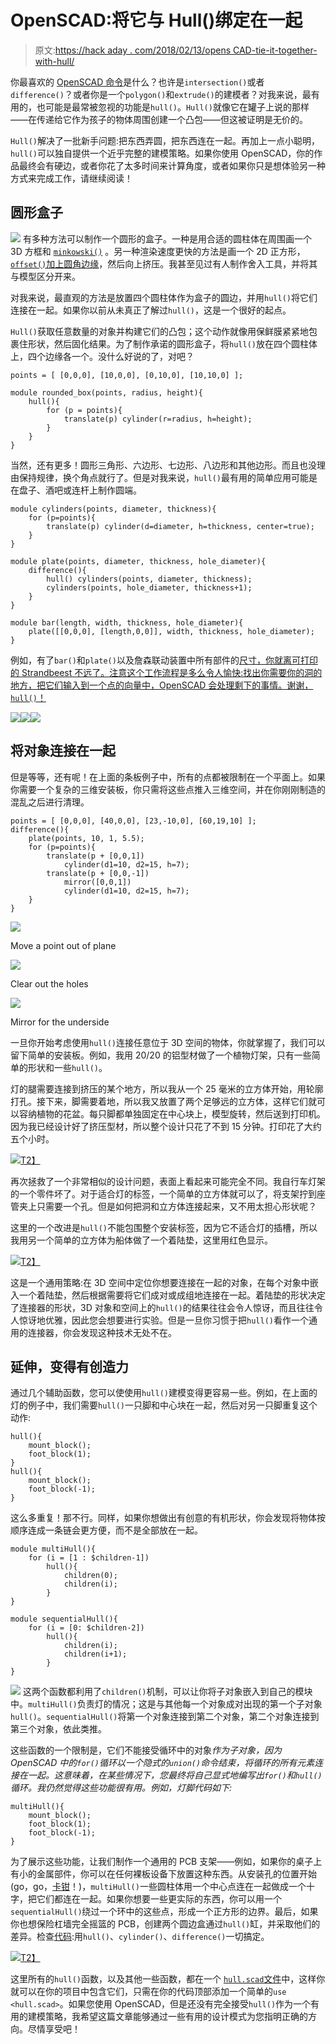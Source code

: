 # OpenSCAD:将它与 Hull()绑定在一起

> 原文:[https://hack aday . com/2018/02/13/opens CAD-tie-it-together-with-hull/](https://hackaday.com/2018/02/13/openscad-tieing-it-together-with-hull/)

你最喜欢的 [OpenSCAD 命令](https://en.wikibooks.org/wiki/OpenSCAD_User_Manual)是什么？也许是`intersection()`或者`difference()`？或者你是一个`polygon()`和`extrude()`的建模者？对我来说，最有用的，也可能是最常被忽视的功能是`hull()`。`Hull()`就像它在罐子上说的那样——在传递给它作为孩子的物体周围创建一个凸包——但这被证明是无价的。

`Hull()`解决了一批新手问题:把东西弄圆，把东西连在一起。再加上一点小聪明，`hull()`可以独自提供一个近乎完整的建模策略。如果你使用 OpenSCAD，你的作品最终会有硬边，或者你花了太多时间来计算角度，或者如果你只是想体验另一种方式来完成工作，请继续阅读！

## 圆形盒子

[![](../Images/355257f1bbcb3b8ac20a8c72190b995a.png)](https://hackaday.com/wp-content/uploads/2018/02/round_box_comparo.png) 有多种方法可以制作一个圆形的盒子。一种是用合适的圆柱体在周围画一个 3D 方框和 [`minkowski()`](https://en.wikibooks.org/wiki/OpenSCAD_User_Manual/Transformations#minkowski) 。另一种渲染速度更快的方法是画一个 2D 正方形， [`offset()`加上圆角边缘](https://en.wikibooks.org/wiki/OpenSCAD_User_Manual/Transformations#offset)，然后向上挤压。我甚至见过有人制作舍入工具，并将其与模型区分开来。

对我来说，最直观的方法是放置四个圆柱体作为盒子的圆边，并用`hull()`将它们连接在一起。如果你以前从未真正了解过`hull()`，这是一个很好的起点。

`Hull()`获取任意数量的对象并构建它们的凸包；这个动作就像用保鲜膜紧紧地包裹住形状，然后固化结果。为了制作承诺的圆形盒子，将`hull()`放在四个圆柱体上，四个边缘各一个。没什么好说的了，对吧？

```
points = [ [0,0,0], [10,0,0], [0,10,0], [10,10,0] ];

module rounded_box(points, radius, height){
    hull(){
        for (p = points){
            translate(p) cylinder(r=radius, h=height);
        }
    }
}
```

当然，还有更多！圆形三角形、六边形、七边形、八边形和其他边形。而且也没理由保持规律，换个角点就行了。但是对我来说，`hull()`最有用的简单应用可能是在盘子、酒吧或连杆上制作圆端。

```
module cylinders(points, diameter, thickness){
    for (p=points){
        translate(p) cylinder(d=diameter, h=thickness, center=true);
    }
}

module plate(points, diameter, thickness, hole_diameter){
    difference(){
        hull() cylinders(points, diameter, thickness);
        cylinders(points, hole_diameter, thickness+1);
    }
}

module bar(length, width, thickness, hole_diameter){
    plate([[0,0,0], [length,0,0]], width, thickness, hole_diameter);
}

```

例如，有了`bar()`和`plate()`以及詹森联动装置中所有部件的[尺寸，你就离可打印的 Strandbeest 不远了。注意这个工作流程是多么令人愉快:找出你需要你的洞的地方，把它们输入到一个点的向量中，OpenSCAD 会处理剩下的事情。谢谢，`hull()`！](https://en.wikipedia.org/wiki/Jansen%27s_linkage)

[![](../Images/25e91fd6ab19b942e7029e528d8781d6.png)](https://hackaday.com/linkage/)[![](../Images/6bfd08125cda4ecff2028e0cb0e2ec7e.png)](https://hackaday.com/mounting_plate0/)[![](../Images/05cefd144b8570f11356a1e8d8abd303.png)](https://hackaday.com/arbitrary_plate/)

## 将对象连接在一起

但是等等，还有呢！在上面的条板例子中，所有的点都被限制在一个平面上。如果你需要一个复杂的三维安装板，你只需将这些点推入三维空间，并在你刚刚制造的混乱之后进行清理。

```
points = [ [0,0,0], [40,0,0], [23,-10,0], [60,19,10] ];
difference(){
    plate(points, 10, 1, 5.5);
    for (p=points){
        translate(p + [0,0,1])
            cylinder(d1=10, d2=15, h=7);
        translate(p + [0,0,-1])
            mirror([0,0,1])
            cylinder(d1=10, d2=15, h=7);
    }
}

```

[![](../Images/0dc142a9a8b35d884869100fe72ec46d.png)](https://hackaday.com/3d_plate1/)

Move a point out of plane

[![](../Images/dae43ce270b843d4da4255ca297ecf99.png)](https://hackaday.com/3d_plate2/)

Clear out the holes

[![](../Images/8008365508563dbe2da92d1d2065d278.png)](https://hackaday.com/3d_plate3/)

Mirror for the underside

一旦你开始考虑使用`hull()`连接任意位于 3D 空间的物体，你就掌握了，我们可以留下简单的安装板。例如，我用 20/20 的铝型材做了一个植物灯架，只有一些简单的形状和一些`hull()`。

灯的腿需要连接到挤压的某个地方，所以我从一个 25 毫米的立方体开始，用轮廓打孔。接下来，脚需要着地，所以我又放置了两个足够远的立方体，这样它们就可以容纳植物的花盆。每只脚都单独固定在中心块上，模型旋转，然后送到打印机。因为我已经设计好了挤压型材，所以整个设计只花了不到 15 分钟。打印花了大约五个小时。

[![](../Images/d6e46e294e63719ae853c711fd06dd13.png)T2】](https://hackaday.com/wp-content/uploads/2018/02/lamp_composite.png)

再次拯救了一个非常相似的设计问题，表面上看起来可能完全不同。我自行车灯架的一个零件坏了。对于适合灯的标签，一个简单的立方体就可以了，将支架拧到座管夹上只需要一个孔。但是如何把洞和立方体连接起来，又不用太担心形状呢？

这里的一个改进是`hull()`不能包围整个安装标签，因为它不适合灯的插槽，所以我用另一个简单的立方体为船体做了一个着陆垫，这里用红色显示。

[![](../Images/f49a299ca31647e20e6fae4c3ad301f3.png)T2】](https://hackaday.com/wp-content/uploads/2018/02/bike_light1.png)

这是一个通用策略:在 3D 空间中定位你想要连接在一起的对象，在每个对象中嵌入一个着陆垫，然后根据需要将它们成对或成组地连接在一起。着陆垫的形状决定了连接器的形状，3D 对象和空间上的`hull()`的结果往往会令人惊讶，而且往往令人惊讶地优雅，因此您会想要进行实验。但是一旦你习惯于把`hull()`看作一个通用的连接器，你会发现这种技术无处不在。

## 延伸，变得有创造力

通过几个辅助函数，您可以使使用`hull()`建模变得更容易一些。例如，在上面的灯的例子中，我们需要`hull()`一只脚和中心块在一起，然后对另一只脚重复这个动作:

```
hull(){
    mount_block();
    foot_block(1);
}
hull(){
    mount_block();
    foot_block(-1);
}

```

这么多重复！那不行。同样，如果你想做出有创意的有机形状，你会发现将物体按顺序连成一条链会更方便，而不是全部放在一起。

```
module multiHull(){
    for (i = [1 : $children-1])
        hull(){
            children(0);
            children(i);
        }
}

module sequentialHull(){
    for (i = [0: $children-2])
        hull(){
            children(i);
            children(i+1);
        }
}

```

[![](../Images/ffa379fd87dd0c61073cc967f5e55737.png)](https://hackaday.com/wp-content/uploads/2018/02/question1.png) 这两个函数都利用了`children()`机制，可以让你将子对象嵌入到自己的模块中。`multiHull()`负责灯的情况；这是与其他每一个对象成对出现的第一个子对象`hull()`。`sequentialHull()`将第一个对象连接到第二个对象，第二个对象连接到第三个对象，依此类推。

这些函数的一个限制是，它们不能接受循环中的对象*作为子对象，因为 OpenSCAD 中的`for()`循环以一个隐式的`union()`命令结束，将循环的所有元素连接在一起。这意味着，在某些情况下，您最终将自己显式地编写出`for()`和`hull()`循环。我仍然觉得这些功能很有用。例如，灯脚代码如下:*

```
multiHull(){
    mount_block();
    foot_block(1);
    foot_block(-1);
}
```

为了展示这些功能，让我们制作一个通用的 PCB 支架——例如，如果你的桌子上有小的金属部件，你可以在任何裸板设备下放置这种东西。从安装孔的位置开始(go，go，[卡钳](https://hackaday.com/2016/04/15/measuring-parts-badly-for-accurate-reverse-engineering/)！)，`multiHull()`一些圆柱体用一个中心点连在一起做成一个十字，把它们都连在一起。如果你想要一些更实际的东西，你可以用一个`sequentialHull()`绕过一个环中的这些点，形成一个正方形的边界。最后，如果你也想保险杠墙完全摇篮的 PCB，创建两个圆边盒通过`hull()`缸，并采取他们的差异。检查[代码](https://gist.github.com/hexagon5un/0b119627e736658db186de3212fdad5f):用`hull()`、`cylinder()`、`difference()`一切搞定。

[![](../Images/dc55bbb34b400aaabf977bddced10ca6.png)T2】](https://hackaday.com/wp-content/uploads/2018/02/pcb_case.jpg)

这里所有的`hull()`函数，以及其他一些函数，都在一个 [`hull.scad`文件](https://gist.github.com/hexagon5un/73e187dfa0404c69177795424f397ce6)中，这样你就可以在你的项目中包含它们，只需在你的代码顶部添加一个简单的`use <hull.scad>`。如果您使用 OpenSCAD，但是还没有完全接受`hull()`作为一个有用的建模策略，我希望这篇文章能够通过一些有用的设计模式为您指明正确的方向。尽情享受吧！